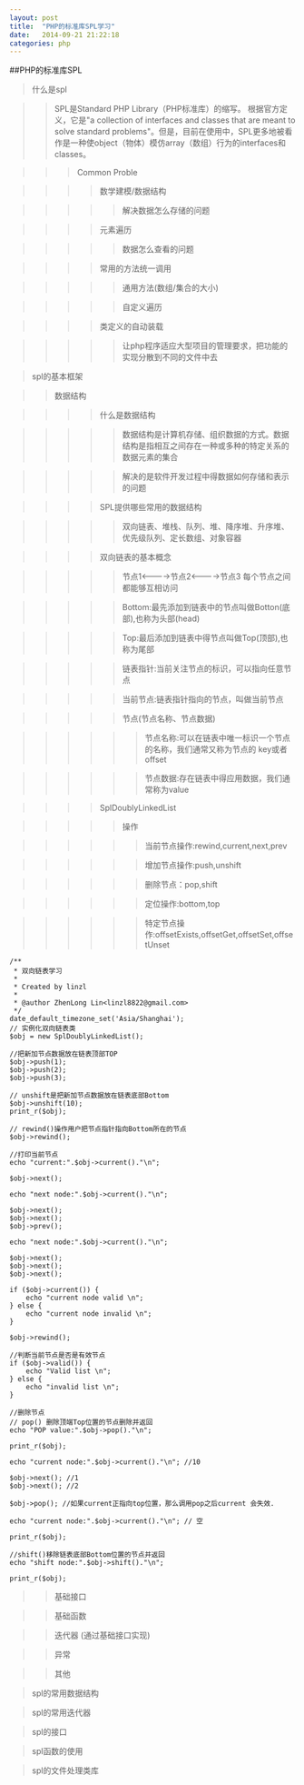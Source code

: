 ```yaml
---
layout: post
title:  "PHP的标准库SPL学习"
date:   2014-09-21 21:22:18
categories: php
---
```


##PHP的标准库SPL

>什么是spl

>>SPL是Standard PHP Library（PHP标准库）的缩写。
根据官方定义，它是"a collection of interfaces and classes that are meant to solve standard problems"。但是，目前在使用中，SPL更多地被看作是一种使object（物体）模仿array（数组）行为的interfaces和classes。

>>>Common Proble

>>>>数学建模/数据结构

>>>>>解决数据怎么存储的问题

>>>>元素遍历

>>>>>数据怎么查看的问题

>>>>常用的方法统一调用

>>>>>通用方法(数组/集合的大小)

>>>>>自定义遍历

>>>>类定义的自动装载

>>>>>让php程序适应大型项目的管理要求，把功能的实现分散到不同的文件中去

>spl的基本框架

>>数据结构

>>>>什么是数据结构

>>>>>数据结构是计算机存储、组织数据的方式。数据结构是指相互之间存在一种或多种的特定关系的数据元素的集合

>>>>>解决的是软件开发过程中得数据如何存储和表示的问题

>>>>SPL提供哪些常用的数据结构

>>>>>双向链表、堆栈、队列、堆、降序堆、升序堆、优先级队列、定长数组、对象容器

>>>>双向链表的基本概念

>>>>>节点1<---->节点2<---->节点3  每个节点之间都能够互相访问

>>>>>Bottom:最先添加到链表中的节点叫做Botton(底部),也称为头部(head)

>>>>>Top:最后添加到链表中得节点叫做Top(顶部),也称为尾部

>>>>>链表指针:当前关注节点的标识，可以指向任意节点

>>>>>当前节点:链表指针指向的节点，叫做当前节点

>>>>>节点(节点名称、节点数据)

>>>>>>节点名称:可以在链表中唯一标识一个节点的名称，我们通常又称为节点的
key或者offset

>>>>>>节点数据:存在链表中得应用数据，我们通常称为value

>>>>SplDoublyLinkedList

>>>>>操作

>>>>>>当前节点操作:rewind,current,next,prev

>>>>>>增加节点操作:push,unshift

>>>>>>删除节点：pop,shift

>>>>>>定位操作:bottom,top

>>>>>>特定节点操作:offsetExists,offsetGet,offsetSet,offsetUnset

    /**
     * 双向链表学习
     *
     * Created by linzl
     *
     * @author ZhenLong Lin<linzl8822@gmail.com>
     */
    date_default_timezone_set('Asia/Shanghai');
    // 实例化双向链表类
    $obj = new SplDoublyLinkedList();

    //把新加节点数据放在链表顶部TOP
    $obj->push(1);
    $obj->push(2);
    $obj->push(3);

    // unshift是把新加节点数据放在链表底部Bottom
    $obj->unshift(10);
    print_r($obj);

    // rewind()操作用户把节点指针指向Bottom所在的节点
    $obj->rewind();

    //打印当前节点
    echo "current:".$obj->current()."\n";

    $obj->next();

    echo "next node:".$obj->current()."\n";

    $obj->next();
    $obj->next();
    $obj->prev();

    echo "next node:".$obj->current()."\n";

    $obj->next();
    $obj->next();
    $obj->next();

    if ($obj->current()) {
        echo "current node valid \n";
    } else {
        echo "current node invalid \n";
    }

    $obj->rewind();

    //判断当前节点是否是有效节点
    if ($obj->valid()) {
        echo "Valid list \n";
    } else {
        echo "invalid list \n";
    }

    //删除节点
    // pop() 删除顶端Top位置的节点删除并返回
    echo "POP value:".$obj->pop()."\n";

    print_r($obj);

    echo "current node:".$obj->current()."\n"; //10

    $obj->next(); //1
    $obj->next(); //2

    $obj->pop(); //如果current正指向top位置，那么调用pop之后current 会失效.

    echo "current node:".$obj->current()."\n"; // 空

    print_r($obj);

    //shift()移除链表底部Bottom位置的节点并返回
    echo "shift node:".$obj->shift()."\n";

    print_r($obj);

>>基础接口

>>基础函数

>>迭代器 (通过基础接口实现)

>>异常

>>其他

>spl的常用数据结构

>spl的常用迭代器

>spl的接口

>spl函数的使用

>spl的文件处理类库